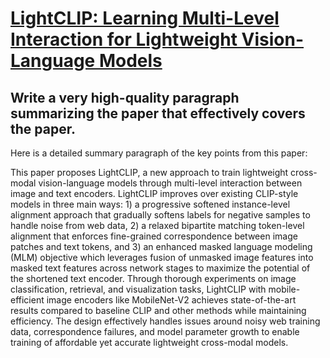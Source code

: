 # [LightCLIP: Learning Multi-Level Interaction for Lightweight   Vision-Language Models](https://arxiv.org/abs/2312.00674)

## Write a very high-quality paragraph summarizing the paper that effectively covers the paper.

 Here is a detailed summary paragraph of the key points from this paper:

This paper proposes LightCLIP, a new approach to train lightweight cross-modal vision-language models through multi-level interaction between image and text encoders. LightCLIP improves over existing CLIP-style models in three main ways: 1) a progressive softened instance-level alignment approach that gradually softens labels for negative samples to handle noise from web data, 2) a relaxed bipartite matching token-level alignment that enforces fine-grained correspondence between image patches and text tokens, and 3) an enhanced masked language modeling (MLM) objective which leverages fusion of unmasked image features into masked text features across network stages to maximize the potential of the shortened text encoder. Through thorough experiments on image classification, retrieval, and visualization tasks, LightCLIP with mobile-efficient image encoders like MobileNet-V2 achieves state-of-the-art results compared to baseline CLIP and other methods while maintaining efficiency. The design effectively handles issues around noisy web training data, correspondence failures, and model parameter growth to enable training of affordable yet accurate lightweight cross-modal models.
